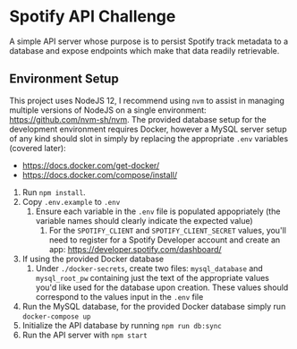 # Spotify API Challenge

A simple API server whose purpose is to persist Spotify track metadata to a database and expose endpoints which make that data readily retrievable.

## Environment Setup

This project uses NodeJS 12, I recommend using `nvm` to assist in managing multiple versions of NodeJS on a single environment: https://github.com/nvm-sh/nvm. The provided database setup for the development environment requires Docker, however a MySQL server setup of any kind should slot in simply by replacing the appropriate `.env` variables (covered later): 
* https://docs.docker.com/get-docker/
* https://docs.docker.com/compose/install/

1. Run `npm install`.
2. Copy `.env.example` to `.env`
    1. Ensure each variable in the `.env` file is populated appopriately (the variable names should clearly indicate the expected value)
        1. For the `SPOTIFY_CLIENT` and `SPOTIFY_CLIENT_SECRET` values, you'll need to register for a Spotify Developer account and create an app: https://developer.spotify.com/dashboard/
2. If using the provided Docker database
    1. Under `./docker-secrets`, create two files: `mysql_database` and `mysql_root_pw` containing just the text of the appropriate values you'd like used for the database upon creation. These values should correspond to the values input in the `.env` file
3. Run the MySQL database, for the provided Docker database simply run `docker-compose up`
4. Initialize the API database by running `npm run db:sync`
5. Run the API server with `npm start`
